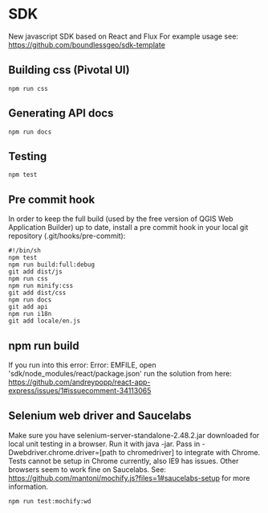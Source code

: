 # SDK
New javascript SDK based on React and Flux
For example usage see: https://github.com/boundlessgeo/sdk-template

## Building css (Pivotal UI)

    npm run css

## Generating API docs

    npm run docs

## Testing
    npm test

## Pre commit hook
In order to keep the full build (used by the free version of QGIS Web Application Builder) up to date, install a pre commit hook in your local git repository (.git/hooks/pre-commit):

    #!/bin/sh
    npm test
    npm run build:full:debug
    git add dist/js
    npm run css
    npm run minify:css
    git add dist/css
    npm run docs
    git add api
    npm run i18n
    git add locale/en.js

## npm run build
If you run into this error: Error: EMFILE, open 'sdk/node_modules/react/package.json' run the solution from here: https://github.com/andreypopp/react-app-express/issues/1#issuecomment-34113065

## Selenium web driver and Saucelabs
Make sure you have selenium-server-standalone-2.48.2.jar downloaded for local unit testing in a browser. Run it with java -jar. Pass in -Dwebdriver.chrome.driver=[path to chromedriver] to integrate with Chrome.
Tests cannot be setup in Chrome currently, also IE9 has issues. Other browsers seem to work fine on Saucelabs. See: https://github.com/mantoni/mochify.js?files=1#saucelabs-setup for more information.

    npm run test:mochify:wd
